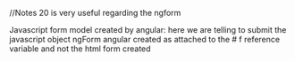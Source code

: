 //Notes 20 is very useful regarding the ngform


Javascript form model created by angular: here we are telling to submit the javascript object ngForm angular created as attached to the # f reference variable and not the html form created